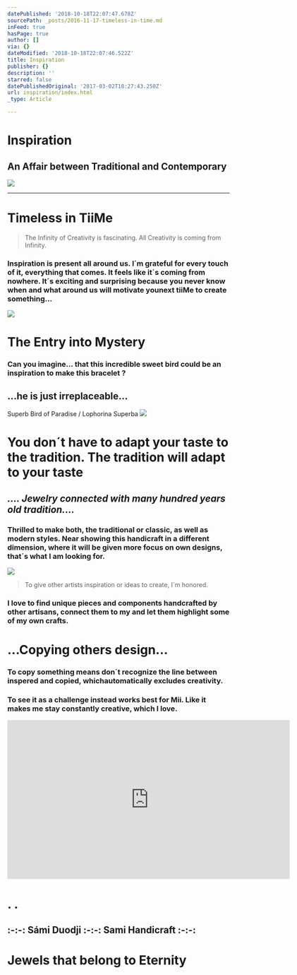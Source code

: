 ```yaml
---
datePublished: '2018-10-18T22:07:47.678Z'
sourcePath: _posts/2016-11-17-timeless-in-time.md
inFeed: true
hasPage: true
author: []
via: {}
dateModified: '2018-10-18T22:07:46.522Z'
title: Inspiration
publisher: {}
description: ''
starred: false
datePublishedOriginal: '2017-03-02T18:27:43.250Z'
url: inspiration/index.html
_type: Article

---
```

# **Inspiration**

## An Affair between Traditional and Contemporary
![](https://the-grid-user-content.s3-us-west-2.amazonaws.com/5a552680-1301-4d1f-8238-2b9aa2e25b1b.jpg)

---

# Timeless in TiiMe

> The Infinity of Creativity is fascinating. All Creativity is coming from Infinity.

### **Inspiration **is present all around us. I´m grateful for every touch of it, everything that comes. It feels like it´s coming from nowhere. It´s exciting and surprising because you never know when and what around us will motivate you**next tiiMe** to create something...
![](https://the-grid-user-content.s3-us-west-2.amazonaws.com/2d03a840-4a1c-42da-bfbc-ec9a8261c880.jpg)

# **The Entry into Mystery**

### **Can you imagine...** that this incredible sweet bird could be an inspiration to make this bracelet ?

## **...he is just irreplaceable...**

Superb Bird of Paradise / Lophorina Superba
![](https://the-grid-user-content.s3-us-west-2.amazonaws.com/a674e683-425f-41f1-8e55-ebebdd7f9692.jpg)

# **You don´t have to adapt your taste to the tradition. The tradition will adapt to your taste**

## _.... Jewelry connected with many hundred years old tradition...._

### Thrilled to make both, the traditional or classic, as well as modern styles. Near showing this handicraft in a different dimension, where it will be given more focus on own designs, that´s what I am looking for.
![](https://the-grid-user-content.s3-us-west-2.amazonaws.com/7d8b0141-4e0a-457f-b7de-a8292dab2669.jpg)

> To give other artists inspiration or ideas to create, I´m honored.

### I love to find unique pieces and components handcrafted by other artisans, connect them to my and let them highlight some of my own crafts.

# **...Copying others design...**

### **To copy **something means don´t recognize the line between inspered and copied, which**automatically excludes creativity.**

### To see it as a challenge instead works best for Mii. Like it makes me stay constantly creative, which I love.

<iframe src="https://cdn.embedly.com/widgets/media.html?src=https%3A%2F%2Fwww.youtube.com%2Fembed%2FUYbn9R11Rrs%3Ffeature%3Doembed&amp;url=http%3A%2F%2Fwww.youtube.com%2Fwatch%3Fv%3DUYbn9R11Rrs&amp;image=https%3A%2F%2Fi.ytimg.com%2Fvi%2FUYbn9R11Rrs%2Fhqdefault.jpg&amp;key=a715cf41cc93453ca338d350cd26f87b&amp;type=text%2Fhtml&amp;schema=youtube" width="640" height="360" scrolling="no" frameborder="0" allowfullscreen="" style=""></iframe>

# **. .**

## **:-:-: Sámi Duodji :-:-: Sami Handicraft :-:-:**

# Jewels that belong to Eternity
